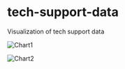 # tech-support-data
Visualization of tech support data

![Chart1](https://i.imgur.com/LTFL1Bs.png "Chart1")

![Chart2](https://i.imgur.com/oBX0qB5.png "Chart2")
